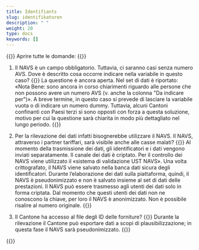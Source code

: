 ```yaml
---
title: Identifiants 
slug: identifikatoren
description: " "
weight: 20
type: docs
keywords: []
---
```


{{<faqBlock>}}
Aprire tutte le domande: {{<collapsibleGroupCommand groupId="identifikatoren">}}

1. Il NAVS è un campo obbligatorio. Tuttavia, ci saranno casi senza numero AVS. Dove è descritto cosa occorre indicare nella variabile in questo caso?
{{<collapsibleBlock groupId="identifikatoren">}}
La questione è ancora aperta. Nel set di dati è riportato: «Nota Bene: sono ancora in corso chiarimenti riguardo alle persone che non possono avere un numero AVS (v. anche la colonna "Da indicare per")». A breve termine, in questo caso si prevede di lasciare la variabile vuota o di indicare un numero dummy. Tuttavia, alcuni Cantoni confinanti con Paesi terzi si sono opposti con forza a questa soluzione, motivo per cui la questione sarà chiarita in modo più dettagliato nel lungo periodo.
{{</collapsibleBlock>}}

2. Per la rilevazione dei dati infatti bisognerebbe utilizzare il NAVS. Il NAVS, attraverso i partner tariffari, sarà visibile anche alle casse malati?
{{<collapsibleBlock groupId="identifikatoren">}}
Al momento della trasmissione dei dati, gli identificatori e i dati vengono inviati separatamente. Il canale dei dati è criptato. Per il controllo dei NAVS viene utilizzato il «sistema di validazione UST NAVS». Una volta crittografato, il NAVS viene salvato nella banca dati sicura degli identificatori. Durante l’elaborazione dei dati sulla piattaforma, quindi, il NAVS è pseudonimizzato e non è salvato insieme al set di dati delle prestazioni. Il NAVS può essere trasmesso agli utenti dei dati solo in forma criptata. Dal momento che questi utenti dei dati non ne conoscono la chiave, per loro il NAVS è anonimizzato. Non è possibile risalire al numero originale.
{{</collapsibleBlock>}}

3. Il Cantone ha accesso al file degli ID delle forniture?
{{<collapsibleBlock groupId="identifikatoren">}}
Durante la rilevazione il Cantone può esportare dati a scopi di plausibilizzazione; in questa fase il NAVS sarà pseudonimizzato.
{{</collapsibleBlock>}}

{{</faqBlock>}}